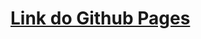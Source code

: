 # <a href="https://peterpoterek.github.io/goit-markup-hw-07/" target="_blank">Link do Github Pages</a>
